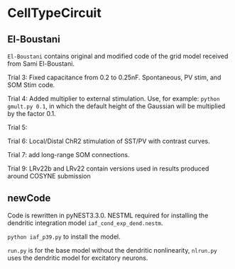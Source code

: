 # CellTypeCircuit

## El-Boustani
```El-Boustani``` contains original and modified code of the grid model received from Sami El-Boustani.

Trial 3: Fixed capacitance from 0.2 to 0.25nF. Spontaneous, PV stim, and SOM Stim code.

Trial 4: Added multiplier to external stimulation. Use, for example: ```python gmult.py 0.1```, in which the default height of the Gaussian will be multiplied by the factor 0.1.

Trial 5:

Trial 6: Local/Distal ChR2 stimulation of SST/PV with contrast curves.

Trial 7: add long-range SOM connections.

Trial 9: LRv22b and LRv22 contain versions used in results produced around COSYNE submission

## newCode

Code is rewritten in pyNEST3.3.0. NESTML required for installing the dendritic integration model ```iaf_cond_exp_dend.nestm```.

```python iaf_p39.py``` to install the model.

```run.py``` is for the base model without the dendritic nonlinearity, ```nlrun.py``` uses the dendritic model for excitatory neurons.
